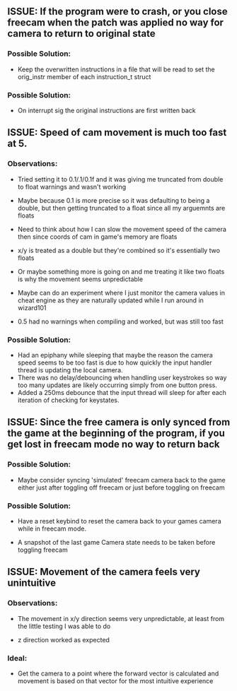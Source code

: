 ## ISSUE: If the program were to crash, or you close freecam when the patch was applied no way for camera to return to original state

### Possible Solution:
- Keep the overwritten instructions in a file that will be read to set the orig_instr member of each instruction_t struct

### Possible Solution:
- On interrupt sig the original instructions are first written back

## ISSUE: Speed of cam movement is much too fast at 5.
### Observations:
- Tried setting it to 0.1/.1/0.1f and it was giving me truncated from double to float warnings and wasn't working

- Maybe because 0.1 is more precise so it was defaulting to being a double, but then getting truncated to a float since all my arguemnts are floats

- Need to think about how I can slow the movement speed of the camera then since coords of cam in game's memory are floats

- x/y is treated as a double but they're combined so it's essentially two floats

- Or maybe something more is going on and me treating it like two floats is why the movement seems unpredictable

- Maybe can do an experiment where I just monitor the camera values in cheat engine as they are naturally updated while I run around in wizard101

- 0.5 had no warnings when compiling and worked, but was still too fast

### Possible Solution:
- Had an epiphany while sleeping that maybe the reason the camera speed seems to be too fast is due to how quickly the input handler thread is updating the local camera.
- There was no delay/debouncing when handling user keystrokes so way too many updates are likely occurring simply from one button press.
- Added a 250ms debounce that the input thread will sleep for after each iteration of checking for keystates.

## ISSUE: Since the free camera is only synced from the game at the beginning of the program, if you get lost in freecam mode no way to return back

### Possible Solution:
- Maybe consider syncing 'simulated' freecam camera back to the game either just after toggling off freecam or just before toggling on freecam

### Possible Solution:
- Have a reset keybind to reset the camera back to your games camera while in freecam mode.

- A snapshot of the last game Camera state needs to be taken before toggling freecam

## ISSUE: Movement of the camera feels very unintuitive
### Observations:
- The movement in x/y direction seems very unpredictable, at least from the little testing I was able to do

- z direction worked as expected
### Ideal:
- Get the camera to a point where the forward vector is calculated and movement is based on that vector for the most intuitive experience